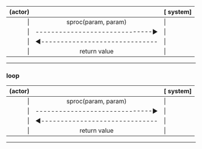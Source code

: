 | (actor) | |[ system] |
|---:|:---:|:---|
| \| |   sproc(param, param)     |\||
| \| |------------------------------►|\||
|\||◀︎------------------------------|\||
|\||      return value         |\||



---
### loop

| (actor) | |[ system] |
|---:|:---:|:---|
| \| |   sproc(param, param)     |\||
| \| |------------------------------►|\||
|\||◀︎------------------------------|\||
|\||      return value         |\||
---
